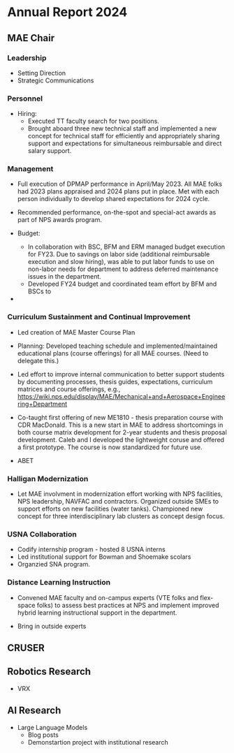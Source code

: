 # Annual Report 2024

## MAE Chair

### Leadership

* Setting Direction
* Strategic Communications

### Personnel

* Hiring: 
  * Executed TT faculty search for two positions.
  * Brought aboard three new technical staff and implemented a new concept for technical staff for efficiently and appropriately sharing support and expectations for simultaneous reimbursable and direct salary support.


### Management

* Full execution of DPMAP performance in April/May 2023.  All MAE folks had 2023 plans appraised and 2024 plans put in place.  Met with each person individually to develop shared expectations for 2024 cycle.
* Recommended performance, on-the-spot and special-act awards as part of NPS awards program.

* Budget: 
  * In collaboration with BSC, BFM and ERM managed budget execution for FY23.  Due to savings on labor side (additional reimbursable execution and slow hiring), was able to put labor funds to use on non-labor needs for department to address deferred maintenance issues in the department.
  * Developed FY24 budget and coordinated team effort by BFM and BSCs to 
* 

### Curriculum Sustainment and Continual Improvement

* Led creation of MAE Master Course Plan

* Planning: Developed teaching schedule and implemented/maintained educational plans (course offerings) for all MAE courses.  (Need to delegate this.)

* Led effort to improve internal communication to better support students by documenting processes, thesis guides, expectations, curriculum matrices and course offerings, e.g., https://wiki.nps.edu/display/MAE/Mechanical+and+Aerospace+Engineering+Department

* Co-taught first offering of new ME1810 - thesis preparation course with CDR MacDonald.  This is a new start in MAE to address shortcomings in both course matrix development for 2-year students and thesis proposal development.  Caleb and I developed the lightweight coruse and offered a first prototype.  The course is now standardized for future use.

* ABET


### Halligan Modernization

* Let MAE involvment in modernization effort working with NPS facilities, NPS leadership, NAVFAC and contractors.  Organized outside SMEs to support efforts on new facilities (water tanks).  Championed new concept for three interdisciplinary lab clusters as concept design focus.  

### USNA Collaboration

* Codify internship program - hosted 8 USNA interns
* Led institutional support for Bowman and Shoemake scolars
* Organzied SNA program.

### Distance Learning Instruction

* Convened MAE faculty and on-campus experts (VTE folks and flex-space folks) to assess best practices at NPS and implement improved hybrid learning instructional support in the department. 

* Bring in outside experts

## CRUSER

## Robotics Research

* VRX

## AI Research

* Large Language Models
  * Blog posts
  * Demonstartion project with institutional research

